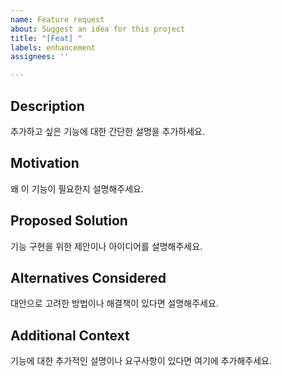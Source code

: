 ```yaml
---
name: Feature request
about: Suggest an idea for this project
title: "[Feat] "
labels: enhancement
assignees: ''

---
```


## Description
추가하고 싶은 기능에 대한 간단한 설명을 추가하세요.

## Motivation
왜 이 기능이 필요한지 설명해주세요.

## Proposed Solution
기능 구현을 위한 제안이나 아이디어를 설명해주세요.

## Alternatives Considered
대안으로 고려한 방법이나 해결책이 있다면 설명해주세요.

## Additional Context
기능에 대한 추가적인 설명이나 요구사항이 있다면 여기에 추가해주세요.
